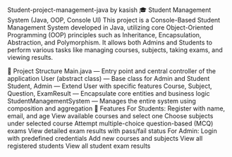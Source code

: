 Student-project-management-java by kasish 
🎓 Student Management System (Java, OOP, Console UI)
This project is a Console-Based Student Management System developed in Java, utilizing core Object-Oriented Programming (OOP) principles such as Inheritance, Encapsulation, Abstraction, and Polymorphism. It allows both Admins and Students to perform various tasks like managing courses, subjects, taking exams, and viewing results.

📁 Project Structure
Main.java — Entry point and central controller of the application
User (abstract class) — Base class for Admin and Student
Student, Admin — Extend User with specific features
Course, Subject, Question, ExamResult — Encapsulate core entities and business logic
StudentManagementSystem — Manages the entire system using composition and aggregation
👤 Features
For Students:
Register with name, email, and age
View available courses and select one
Choose subjects under selected course
Attempt multiple-choice question-based (MCQ) exams
View detailed exam results with pass/fail status
For Admin:
Login with predefined credentials
Add new courses and subjects
View all registered students
View all student exam results

